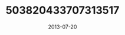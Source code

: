 ---
title: "503820433707313517"
image: "2013-07-20 10.28.17 503820433707313517_46248401"
date: "2013-07-20"
type: "photo"
---